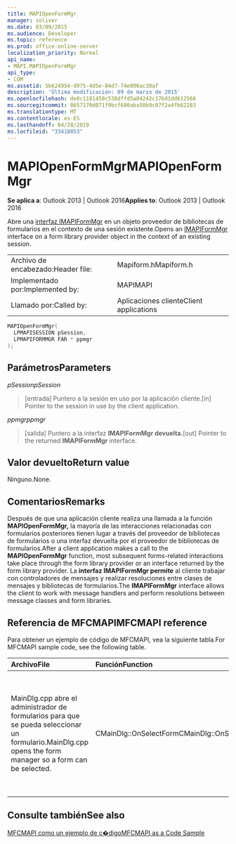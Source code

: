 ```yaml
---
title: MAPIOpenFormMgr
manager: soliver
ms.date: 03/09/2015
ms.audience: Developer
ms.topic: reference
ms.prod: office-online-server
localization_priority: Normal
api_name:
- MAPI.MAPIOpenFormMgr
api_type:
- COM
ms.assetid: 5b624954-d975-4d5e-84d7-74e096ac30af
description: 'Última modificación: 09 de marzo de 2015'
ms.openlocfilehash: de0c1181450c536dffd5a84242c17bd1dd612566
ms.sourcegitcommit: 8657170d071f9bcf680aba50b9c07f2a4fb82283
ms.translationtype: MT
ms.contentlocale: es-ES
ms.lasthandoff: 04/28/2019
ms.locfileid: "33418053"
---
```

# <a name="mapiopenformmgr"></a><span data-ttu-id="ef678-103">MAPIOpenFormMgr</span><span class="sxs-lookup"><span data-stu-id="ef678-103">MAPIOpenFormMgr</span></span>

  
  
<span data-ttu-id="ef678-104">**Se aplica a**: Outlook 2013 | Outlook 2016</span><span class="sxs-lookup"><span data-stu-id="ef678-104">**Applies to**: Outlook 2013 | Outlook 2016</span></span> 
  
<span data-ttu-id="ef678-105">Abre una [interfaz IMAPIFormMgr](imapiformmgriunknown.md) en un objeto proveedor de bibliotecas de formularios en el contexto de una sesión existente.</span><span class="sxs-lookup"><span data-stu-id="ef678-105">Opens an [IMAPIFormMgr](imapiformmgriunknown.md) interface on a form library provider object in the context of an existing session.</span></span> 
  
|||
|:-----|:-----|
|<span data-ttu-id="ef678-106">Archivo de encabezado:</span><span class="sxs-lookup"><span data-stu-id="ef678-106">Header file:</span></span>  <br/> |<span data-ttu-id="ef678-107">Mapiform.h</span><span class="sxs-lookup"><span data-stu-id="ef678-107">Mapiform.h</span></span>  <br/> |
|<span data-ttu-id="ef678-108">Implementado por:</span><span class="sxs-lookup"><span data-stu-id="ef678-108">Implemented by:</span></span>  <br/> |<span data-ttu-id="ef678-109">MAPI</span><span class="sxs-lookup"><span data-stu-id="ef678-109">MAPI</span></span>  <br/> |
|<span data-ttu-id="ef678-110">Llamado por:</span><span class="sxs-lookup"><span data-stu-id="ef678-110">Called by:</span></span>  <br/> |<span data-ttu-id="ef678-111">Aplicaciones cliente</span><span class="sxs-lookup"><span data-stu-id="ef678-111">Client applications</span></span>  <br/> |
   
```cpp
MAPIOpenFormMgr(
  LPMAPISESSION pSession,
  LPMAPIFORMMGR FAR * ppmgr
);
```

## <a name="parameters"></a><span data-ttu-id="ef678-112">Parámetros</span><span class="sxs-lookup"><span data-stu-id="ef678-112">Parameters</span></span>

 <span data-ttu-id="ef678-113">_pSession_</span><span class="sxs-lookup"><span data-stu-id="ef678-113">_pSession_</span></span>
  
> <span data-ttu-id="ef678-114">[entrada] Puntero a la sesión en uso por la aplicación cliente.</span><span class="sxs-lookup"><span data-stu-id="ef678-114">[in] Pointer to the session in use by the client application.</span></span>
    
 <span data-ttu-id="ef678-115">_ppmgr_</span><span class="sxs-lookup"><span data-stu-id="ef678-115">_ppmgr_</span></span>
  
> <span data-ttu-id="ef678-116">[salida] Puntero a la interfaz **IMAPIFormMgr devuelta.**</span><span class="sxs-lookup"><span data-stu-id="ef678-116">[out] Pointer to the returned **IMAPIFormMgr** interface.</span></span> 
    
## <a name="return-value"></a><span data-ttu-id="ef678-117">Valor devuelto</span><span class="sxs-lookup"><span data-stu-id="ef678-117">Return value</span></span>

<span data-ttu-id="ef678-118">Ninguno.</span><span class="sxs-lookup"><span data-stu-id="ef678-118">None.</span></span>
  
## <a name="remarks"></a><span data-ttu-id="ef678-119">Comentarios</span><span class="sxs-lookup"><span data-stu-id="ef678-119">Remarks</span></span>

<span data-ttu-id="ef678-120">Después de que una aplicación cliente realiza una llamada a la función **MAPIOpenFormMgr,** la mayoría de las interacciones relacionadas con formularios posteriores tienen lugar a través del proveedor de bibliotecas de formularios o una interfaz devuelta por el proveedor de bibliotecas de formularios.</span><span class="sxs-lookup"><span data-stu-id="ef678-120">After a client application makes a call to the **MAPIOpenFormMgr** function, most subsequent forms-related interactions take place through the form library provider or an interface returned by the form library provider.</span></span> <span data-ttu-id="ef678-121">La **interfaz IMAPIFormMgr permite** al cliente trabajar con controladores de mensajes y realizar resoluciones entre clases de mensajes y bibliotecas de formularios.</span><span class="sxs-lookup"><span data-stu-id="ef678-121">The **IMAPIFormMgr** interface allows the client to work with message handlers and perform resolutions between message classes and form libraries.</span></span> 
  
## <a name="mfcmapi-reference"></a><span data-ttu-id="ef678-122">Referencia de MFCMAPI</span><span class="sxs-lookup"><span data-stu-id="ef678-122">MFCMAPI reference</span></span>

<span data-ttu-id="ef678-123">Para obtener un ejemplo de código de MFCMAPI, vea la siguiente tabla.</span><span class="sxs-lookup"><span data-stu-id="ef678-123">For MFCMAPI sample code, see the following table.</span></span>
  
|<span data-ttu-id="ef678-124">**Archivo**</span><span class="sxs-lookup"><span data-stu-id="ef678-124">**File**</span></span>|<span data-ttu-id="ef678-125">**Función**</span><span class="sxs-lookup"><span data-stu-id="ef678-125">**Function**</span></span>|<span data-ttu-id="ef678-126">**Comentario**</span><span class="sxs-lookup"><span data-stu-id="ef678-126">**Comment**</span></span>|
|:-----|:-----|:-----|
|<span data-ttu-id="ef678-127">MainDlg.cpp abre el administrador de formularios para que se pueda seleccionar un formulario.</span><span class="sxs-lookup"><span data-stu-id="ef678-127">MainDlg.cpp opens the form manager so a form can be selected.</span></span>  <br/> |<span data-ttu-id="ef678-128">CMainDlg::OnSelectForm</span><span class="sxs-lookup"><span data-stu-id="ef678-128">CMainDlg::OnSelectForm</span></span>  <br/> |<span data-ttu-id="ef678-129">MFCMAPI usa el **método MAPIOpenFormMgr** para abrir el administrador de formularios de modo que se pueda seleccionar un formulario.</span><span class="sxs-lookup"><span data-stu-id="ef678-129">MFCMAPI uses the **MAPIOpenFormMgr** method to open the form manager so a form can be selected.</span></span>  <br/> |
   
## <a name="see-also"></a><span data-ttu-id="ef678-130">Consulte también</span><span class="sxs-lookup"><span data-stu-id="ef678-130">See also</span></span>



[<span data-ttu-id="ef678-131">MFCMAPI como un ejemplo de c�digo</span><span class="sxs-lookup"><span data-stu-id="ef678-131">MFCMAPI as a Code Sample</span></span>](mfcmapi-as-a-code-sample.md)

